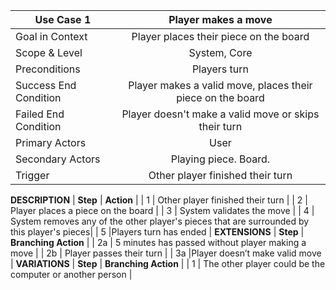 | Use Case 1              | Player makes a move                                        |
| ------------------------|:----------------------------------------------------------:|
| Goal in Context         | Player places their piece on the board                     |
| Scope & Level           | System, Core                                               |
| Preconditions           | Players turn                                               |
| Success End Condition   | Player makes a valid move, places their piece on the board |
| Failed End Condition    | Player doesn't make a valid move or skips their turn       |
| Primary Actors          | User                                                       |
| Secondary Actors        | Playing piece. Board.                                      |
| Trigger                 | Other player finished their turn                           |
**DESCRIPTION**
| **Step** | **Action**                                               |
| 1        | Other player finished their turn                         |
| 2        | Player places a piece on the board                       |
| 3        | System validates the move                                |
| 4        | System removes any of the other player's pieces that are surrounded by this player's pieces|
| 5        |Players turn has ended                                    |
**EXTENSIONS**
| **Step** | **Branching Action**                                     |
| 2a       | 5 minutes has passed without player making a move        |
| 2b       | Player passes their turn                                 |
| 3a       |Player doesn’t make valid move                            |
**VARIATIONS**
| **Step** | **Branching Action**                                     |
|  1       | The other player could be the computer or another person |


